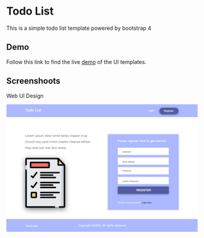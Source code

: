# Todo List
This is a simple todo list template powered by bootstrap 4

## Demo

Follow this link to find the live [demo]() of the UI templates.

## Screenshoots

Web UI Design

![alt text](img/Register-2.png)
